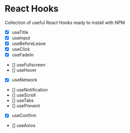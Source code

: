 # React Hooks

Collection of useful React Hooks ready to install with NPM

- [x] useTitle
- [x] useInput
- [x] useBeforeLeave
- [x] useClick
- [x] useFadeIn
- [] useFullscreen
- [] useHover
- [x] useNetwork
- [] useNotification
- [] useScroll
- [] useTabs
- [] usePrevent
- [x] useConfirm
- [] useAxios
